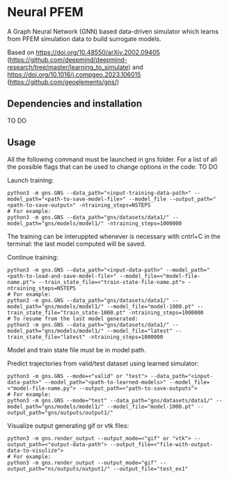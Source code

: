 # Neural PFEM
A Graph Neural Network (GNN) based data-driven simulator which learns from PFEM simulation data to build surrogate models.

Based on https://doi.org/10.48550/arXiv.2002.09405 (https://github.com/deepmind/deepmind-research/tree/master/learning_to_simulate) 
and https://doi.org/10.1016/j.compgeo.2023.106015 (https://github.com/geoelements/gns/)

Dependencies and installation
-----------------------------
TO DO 

Usage
-----
All the following command must be launched in gns folder.
For a list of all the possible flags that can be used to change options in the code:
TO DO

Launch training:
```
python3 -m gns.GNS --data_path="<input-training-data-path>" --model_path="<path-to-save-model-file>" --model_file --output_path="<path-to-save-output>" -ntraining_steps=NSTEPS
# For example:
python3 -m gns.GNS --data_path="gns/datasets/data1/" --model_path="gns/models/model1/" -ntraining_steps=1000000
```
The training can be interuppted whenever is necessary with cntrl+C in the terminal: the last model computed will be saved.

Continue training:
```
python3 -m gns.GNS --data_path="<input-data-path>" --model_path="<path-to-load-and-save-model-file>" --model_file=<"model-file-name.pt"> --train_state_file=<"train-state-file-name.pt"> -ntraining_steps=NSTEPS
# For example:
python3 -m gns.GNS --data_path="gns/datasets/data1/" --model_path="gns/models/model1/" --model_file="model-1000.pt" --train_state_file="train_state-1000.pt" -ntraining_steps=1000000
# To resume from the last model generated:
python3 -m gns.GNS --data_path="gns/datasets/data1/" --model_path="gns/models/model1/" --model_file="latest" --train_state_file="latest" -ntraining_steps=1000000
```
Model and train state file must be in model path.

Predict trajectories from valid/test dataset using learned simulator:
```
python3 -m gns.GNS --mode=<"valid" or "test"> --data_path="<input-data-path>" --model_path="<path-to-learned-models>" --model_file=<"model-file-name.py"> --output_path=<"path-to-save-outputs">
# For example:
python3 -m gns.GNS --mode="test" --data_path="gns/datasets/data1/" --model_path="gns/models/model1/" --model_file="model-1000.pt" --output_path="gns/outputs/output1/"
```

Visualize output generating gif or vtk files:
```
python3 -m gns.render_output --output_mode=<"gif" or "vtk"> --output_path=<"output-data-path"> --output_file=<"file-with-output-data-to-visulize">
# For example:
python3 -m gns.render_output --output_mode="gif" --output_path="ns/outputs/output1/" --output_file="test_ex1"
```


